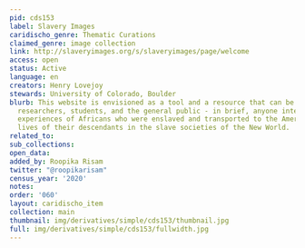 ```yaml
---
pid: cds153
label: Slavery Images
caridischo_genre: Thematic Curations
claimed_genre: image collection
link: http://slaveryimages.org/s/slaveryimages/page/welcome
access: open
status: Active
language: en
creators: Henry Lovejoy
stewards: University of Colorado, Boulder
blurb: This website is envisioned as a tool and a resource that can be used by teachers,
  researchers, students, and the general public - in brief, anyone interested in the
  experiences of Africans who were enslaved and transported to the Americas and the
  lives of their descendants in the slave societies of the New World.
related_to:
sub_collections:
open_data:
added_by: Roopika Risam
twitter: "@roopikarisam"
census_year: '2020'
notes:
order: '060'
layout: caridischo_item
collection: main
thumbnail: img/derivatives/simple/cds153/thumbnail.jpg
full: img/derivatives/simple/cds153/fullwidth.jpg
---
```

